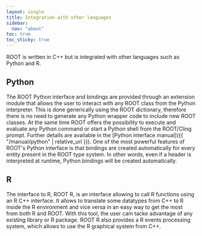 ```yaml
---
layout: single
title: Integration with other languages
sidebar:
  nav: "about"
toc: true
toc_sticky: true
---
```


ROOT is written in C++ but is integrated with other languages such as Python and R.

## Python
The ROOT Python interface and bindings are provided through an extension module that
allows the user to interact with any ROOT class from the Python interpreter. This is
done generically using the ROOT dictionary, therefore there is no need to generate
any Python wrapper code to include new ROOT classes. At the same time ROOT offers
the possibility to execute and evaluate any Python command or start a Python shell
from the ROOT/Cling prompt. Further details are available in the
[Python interface manual]({{ "/manual/python" | relative_url }}). One of the most
powerful features of ROOT's Python interface is that bindings are created automatically
for every entity present in the ROOT type system. In other words, even if a header is
interpreted at runtime, Python bindings will be created automatically.

## R
The interface to R, ROOT R, is an interface allowing to call R functions using an R
C++ interface. It allows to translate some datatypes from C++ to R inside the R
environment and vice versa in an easy way to get the most from both R and ROOT.
With this tool, the user cam tacke advantage of any existing library or R package.
ROOT R also provides a R events processing system, which allows to use the R graphical
system from C++.

